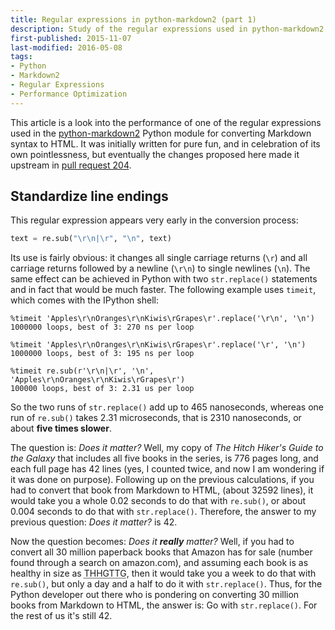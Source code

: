 ```yaml
---
title: Regular expressions in python-markdown2 (part 1)
description: Study of the regular expressions used in python-markdown2 library
first-published: 2015-11-07
last-modified: 2016-05-08
tags:
- Python
- Markdown2
- Regular Expressions
- Performance Optimization
---
```


This article is a look into the performance of one of the regular expressions used in the
[python-markdown2](https://github.com/trentm/python-markdown2) Python module for converting Markdown syntax to HTML. It
was initially written for pure fun, and in celebration of its own pointlessness, but eventually the changes proposed
here made it upstream in [pull request 204](https://github.com/trentm/python-markdown2/pull/204).

<!-- read more -->

Standardize line endings
------------------------

This regular expression appears very early in the conversion process:

```python
text = re.sub("\r\n|\r", "\n", text)
```

Its use is fairly obvious: it changes all single carriage returns (`\r`) and 
all carriage returns followed by a newline (`\r\n`) to single newlines (`\n`).
The same effect can be achieved in Python with two `str.replace()` statements 
and in fact that would be much faster. The following example uses `timeit`, 
which comes with the IPython shell:


    %timeit 'Apples\r\nOranges\r\nKiwis\rGrapes\r'.replace('\r\n', '\n')
    1000000 loops, best of 3: 270 ns per loop

    %timeit 'Apples\r\nOranges\r\nKiwis\rGrapes\r'.replace('\r', '\n')
    1000000 loops, best of 3: 195 ns per loop

    %timeit re.sub(r'\r\n|\r', '\n', 'Apples\r\nOranges\r\nKiwis\rGrapes\r')
    100000 loops, best of 3: 2.31 us per loop


So the two runs of `str.replace()` add up to 465 nanoseconds, whereas one run 
of `re.sub()` takes 2.31 microseconds, that is 2310 nanoseconds, or about 
**five times slower**. 

The question is: *Does it matter?* Well, my copy of 
*The Hitch Hiker's Guide to the Galaxy* that includes all five books in the 
series, is 776 pages long, and each full page has 42 lines (yes, I counted 
twice, and now I am wondering if it was done on purpose). Following up on the 
previous calculations, if you had to convert that book from Markdown to HTML, 
(about 32592 lines), it would take you a whole 0.02 seconds to do that with 
`re.sub()`, or about 0.004 seconds to do that with `str.replace()`. 
Therefore, the answer to my previous question: *Does it matter?* is 42.

Now the question becomes: *Does it **really** matter?* Well, if you had to 
convert all 30 million paperback books that Amazon has for sale (number found 
through a search on amazon.com), and assuming each book is as healthy in size 
as <abbr title="The Hitch Hicker's Guide To The Galaxy">THHGTTG</abbr>, then it 
would take you a week to do that with `re.sub()`, but only a day and a 
half to do it with `str.replace()`. Thus, for the Python developer out there 
who is pondering on converting 30 million books from Markdown to HTML, the 
answer is: Go with `str.replace()`. For the rest of us it's still 42.
